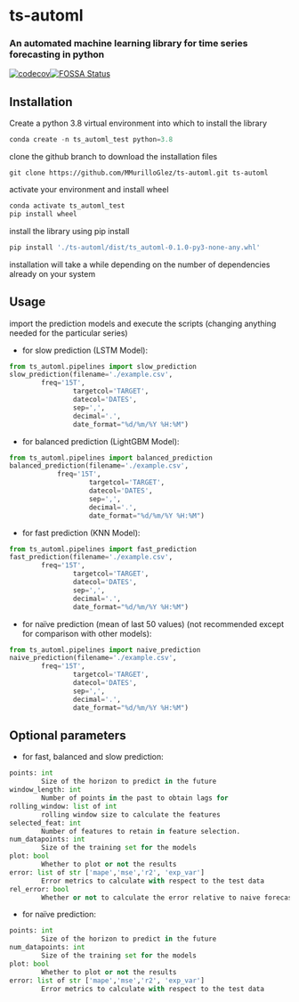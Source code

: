 # ts-automl

### An automated machine learning library for time series forecasting in python

[![codecov](https://codecov.io/gh/MMurilloGlez/ts-automl/branch/master/graph/badge.svg?token=N85DT683O3)](https://codecov.io/gh/MMurilloGlez/ts-automl)[![FOSSA Status](https://app.fossa.com/api/projects/git%2Bgithub.com%2FMMurilloGlez%2Fts-automl.svg?type=shield)](https://app.fossa.com/projects/git%2Bgithub.com%2FMMurilloGlez%2Fts-automl?ref=badge_shield)

## Installation

Create a python 3.8 virtual environment into which to install the library

```python
conda create -n ts_automl_test python=3.8
```

clone the github branch to download the installation files

```
git clone https://github.com/MMurilloGlez/ts-automl.git ts-automl
```
activate your environment and install wheel

```python
conda activate ts_automl_test
pip install wheel
```
install the library using pip install

```python
pip install './ts-automl/dist/ts_automl-0.1.0-py3-none-any.whl'
```
installation will take a while depending on the number of dependencies already on your system



## Usage

import the prediction models and execute the scripts (changing anything needed for the particular series)


* for slow prediction (LSTM Model):
```python
from ts_automl.pipelines import slow_prediction
slow_prediction(filename='./example.csv', 
		freq='15T', 
                targetcol='TARGET', 
                datecol='DATES', 
                sep=',', 
                decimal='.', 
                date_format="%d/%m/%Y %H:%M")
```

* for balanced prediction (LightGBM Model):
```python
from ts_automl.pipelines import balanced_prediction
balanced_prediction(filename='./example.csv', 
		    freq='15T', 
            	    targetcol='TARGET', 
            	    datecol='DATES', 
            	    sep=',', 
                    decimal='.', 
            	    date_format="%d/%m/%Y %H:%M")
```

* for fast prediction (KNN Model):
```python
from ts_automl.pipelines import fast_prediction
fast_prediction(filename='./example.csv', 
		freq='15T', 
                targetcol='TARGET', 
                datecol='DATES', 
                sep=',', 
                decimal='.', 
                date_format="%d/%m/%Y %H:%M")
```

* for naïve prediction (mean of last 50 values) (not recommended except for comparison with other models): 
```python
from ts_automl.pipelines import naive_prediction
naive_prediction(filename='./example.csv', 
		freq='15T', 
                targetcol='TARGET', 
                datecol='DATES', 
                sep=',', 
                decimal='.', 
                date_format="%d/%m/%Y %H:%M")
```

## Optional parameters

* for fast, balanced and slow prediction:
```python
points: int 
        Size of the horizon to predict in the future
window_length: int
        Number of points in the past to obtain lags for
rolling_window: list of int
        rolling window size to calculate the features
selected_feat: int
        Number of features to retain in feature selection.
num_datapoints: int
        Size of the training set for the models
plot: bool
        Whether to plot or not the results
error: list of str ['mape','mse','r2', 'exp_var']
        Error metrics to calculate with respect to the test data 
rel_error: bool
        Whether or not to calculate the error relative to naive forecast

```


* for naïve prediction:

```python
points: int 
        Size of the horizon to predict in the future
num_datapoints: int
        Size of the training set for the models
plot: bool
        Whether to plot or not the results
error: list of str ['mape','mse','r2', 'exp_var']
        Error metrics to calculate with respect to the test data 
```



